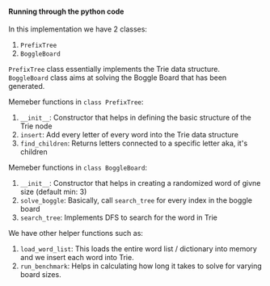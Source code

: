 #### Running through the python code    

In this implementation we have 2 classes:      
1. `PrefixTree`        
2. `BoggleBoard`         

`PrefixTree` class essentially implements the Trie data structure.                     
`BoggleBoard` class aims at solving the Boggle Board that has been generated.

Memeber functions in `class PrefixTree`:
1. `__init__`: Constructor that helps in defining the basic structure of the Trie node
2. `insert`:   Add every letter of every word into the Trie data structure
3. `find_children`: Returns letters connected to a specific letter aka, it's children     

Memeber functions in `class BoggleBoard`:                          
1. `__init__`:  Constructor that helps in creating a randomized word of givne size (default min: 3)
2. `solve_boggle`:  Basically, call `search_tree` for every index in the boggle board
3. `search_tree`: Implements DFS to search for the word in Trie

We have other helper functions such as:              
1. `load_word_list`: This loads the entire word list / dictionary into memory and we insert each word into Trie.                 
2. `run_benchmark`: Helps in calculating how long it takes to solve for varying board sizes.             
